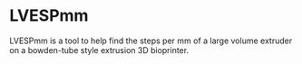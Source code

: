 # LVESPmm


LVESPmm is a tool to help find the steps per mm of a large volume extruder on a bowden-tube style extrusion 3D bioprinter. 
